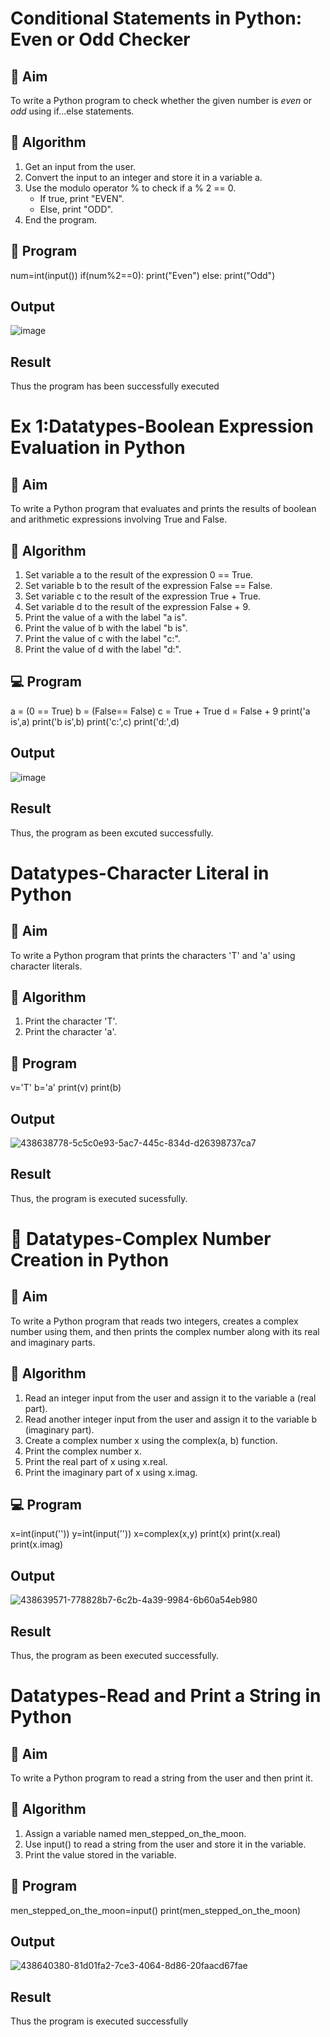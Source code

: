 # Conditional Statements in Python: Even or Odd Checker

## 🎯 Aim
To write a Python program to check whether the given number is *even* or *odd* using if...else statements.

## 🧠 Algorithm
1. Get an input from the user.
2. Convert the input to an integer and store it in a variable a.
3. Use the modulo operator % to check if a % 2 == 0.
   - If true, print "EVEN".
   - Else, print "ODD".
4. End the program.

## 🧾 Program

num=int(input())
if(num%2==0):
      print("Even")
else:
    print("Odd")
    
## Output
![image](https://github.com/user-attachments/assets/2d1612a7-8a61-4033-88cb-5fcbab407c5c)

## Result
Thus the program has been successfully executed


# Ex 1:Datatypes-Boolean Expression Evaluation in Python

## 🎯 Aim
To write a Python program that evaluates and prints the results of boolean and arithmetic expressions involving True and False.

## 🧠 Algorithm
1. Set variable a to the result of the expression 0 == True.
2. Set variable b to the result of the expression False == False.
3. Set variable c to the result of the expression True + True.
4. Set variable d to the result of the expression False + 9.
5. Print the value of a with the label "a is".
6. Print the value of b with the label "b is".
7. Print the value of c with the label "c:".
8. Print the value of d with the label "d:".

## 💻 Program

a = (0 == True)
b = (False== False)
c = True + True
d = False + 9
print('a is',a)
print('b is',b)
print('c:',c)
print('d:',d)

## Output
![image](https://github.com/user-attachments/assets/ea64d494-b2a2-4b1a-833e-0e561296ecf0)

## Result
Thus, the program as been excuted successfully.

# Datatypes-Character Literal in Python

## 🎯 Aim
To write a Python program that prints the characters 'T' and 'a' using character literals.

## 🧠 Algorithm
1. Print the character 'T'.
2. Print the character 'a'.

## 🧾 Program

v='T'
b='a'
print(v)
print(b)


## Output
![438638778-5c5c0e93-5ac7-445c-834d-d26398737ca7](https://github.com/user-attachments/assets/1e47325f-7662-4579-b3c1-2ec2835c552d)

## Result
Thus, the program is executed sucessfully.

# 🧮 Datatypes-Complex Number Creation in Python

## 🎯 Aim
To write a Python program that reads two integers, creates a complex number using them, and then prints the complex number along with its real and imaginary parts.

## 🧠 Algorithm
1. Read an integer input from the user and assign it to the variable a (real part).
2. Read another integer input from the user and assign it to the variable b (imaginary part).
3. Create a complex number x using the complex(a, b) function.
4. Print the complex number x.
5. Print the real part of x using x.real.
6. Print the imaginary part of x using x.imag.


## 💻 Program

x=int(input(''))
y=int(input(''))
x=complex(x,y)
print(x)
print(x.real)
print(x.imag)

## Output
![438639571-778828b7-6c2b-4a39-9984-6b60a54eb980](https://github.com/user-attachments/assets/31586238-a956-469b-814c-f368cf28d8e2)


## Result
Thus, the program as been executed successfully.

# Datatypes-Read and Print a String in Python

## 🎯 Aim
To write a Python program to read a string from the user and then print it.

## 🧠 Algorithm
1. Assign a variable named men_stepped_on_the_moon.
2. Use input() to read a string from the user and store it in the variable.
3. Print the value stored in the variable.

## 🧾 Program

men_stepped_on_the_moon=input()
print(men_stepped_on_the_moon)

## Output
![438640380-81d01fa2-7ce3-4064-8d86-20faacd67fae](https://github.com/user-attachments/assets/b998caa7-be79-4281-8713-527be2030f2d)

## Result
Thus the program is executed successfully
